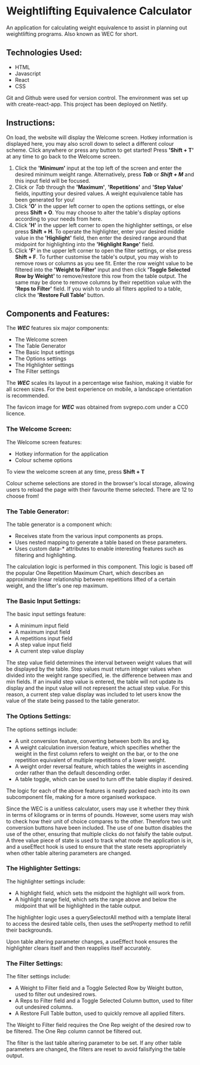 # Weightlifting Equivalence Calculator

An application for calculating weight equivalence to assist in planning out weightlifting programs.
Also known as WEC for short.

## Technologies Used:

- HTML
- Javascript
- React
- CSS

Git and Github were used for version control.
The environment was set up with create-react-app.
This project has been deployed on Netlify.

## Instructions:

On load, the website will display the Welcome screen.
Hotkey information is displayed here, you may also scroll down to select a different colour scheme.
Click anywhere or press any button to get started! Press **'Shift + T'** at any time to go back to the Welcome screen.

1. Click the **'Minimum'** input at the top left of the screen and enter the desired minimum weight range. Alternatively, press **_Tab_** or _**Shift + M**_ and this input field will be focused.
2. Click or _Tab_ through the **'Maximum'**, **'Repetitions'** and **'Step Value'** fields, inputting your desired values. A weight equivalence table has been generated for you!
3. Click **'O'** in the upper left corner to open the options settings, or else press **Shift + O**. You may choose to alter the table's display options according to your needs from here.
4. Click **'H'** in the upper left corner to open the highlighter settings, or else press **Shift + H**. To operate the highlighter, enter your desired middle value in the **'Highlight'** field, then enter the desired range around that midpoint for highlighting into the **'Highlight Range'** field.
5. Click **'F'** in the upper left corner to open the filter settings, or else press **Shift + F**. To further customise the table's output, you may wish to remove rows or columns as you see fit. Enter the row weight value to be filtered into the **'Weight to Filter'** input and then click **'Toggle Selected Row by Weight'** to remove/restore this row from the table output. The same may be done to remove columns by their repetition value with the **'Reps to Filter'** field. If you wish to undo all filters applied to a table, click the **'Restore Full Table'** button.

## Components and Features:

The _**WEC**_ features six major components:
- The Welcome screen
- The Table Generator
- The Basic Input settings
- The Options settings
- The Highlighter settings
- The Filter settings

The _**WEC**_ scales its layout in a percentage wise fashion, making it viable for all screen sizes. 
For the best experience on mobile, a landscape orientation is recommended.

The favicon image for _**WEC**_ was obtained from svgrepo.com under a CC0 licence.

### The Welcome Screen:
The Welcome screen features:
- Hotkey information for the application
- Colour scheme options

To view the welcome screen at any time, press **Shift + T**

Colour scheme selections are stored in the browser's local storage, allowing users to reload the page with their favourite theme selected. There are 12 to choose from!

### The Table Generator:
The table generator is a component which:
- Receives state from the various input components as props.
- Uses nested mapping to generate a table based on these parameters.
- Uses custom data-* attributes to enable interesting features such as filtering and highlighting.

The calculation logic is performed in this component. This logic is based off the popular One Repetition Maximum Chart, which describes an approximate linear relationship between repetitions lifted of a certain weight, and the lifter's one rep maximum. 

### The Basic Input Settings:
The basic input settings feature:
- A minimum input field
- A maximum input field
- A repetitions input field
- A step value input field
- A current step value display

The step value field determines the interval between weight values that will be displayed by the table.
Step values must return integer values when divided into the weight range specified, ie. the difference between max and min fields.
If an invalid step value is entered, the table will not update its display and the input value will not represent the actual step value. For this reason, a current step value display was included to let users know the value of the state being passed to the table generator.

### The Options Settings:
The options settings include:
- A unit conversion feature, converting between both lbs and kg.
- A weight calculation inversion feature, which specifies whether the weight in the first column refers to weight on the bar, or to the one repetition equivalent of multiple repetitions of a lower weight.
- A weight order reversal feature, which tables the weights in ascending order rather than the default descending order.
- A table toggle, which can be used to turn off the table display if desired.

The logic for each of the above features is neatly packed each into its own subcomponent file, making for a more organised workspace.

Since the WEC is a unitless calculator, users may use it whether they think in terms of kilograms or in terms of pounds. However, some users may wish to check how their unit of choice compares to the other. Therefore two unit conversion buttons have been included. The use of one button disables the use of the other, ensuring that multiple clicks do not falsify the table output.
A three value piece of state is used to track what mode the application is in, and a useEffect hook is used to ensure that the state resets appropriately when other table altering parameters are changed.

### The Highlighter Settings:
The highlighter settings include:
- A highlight field, which sets the midpoint the highlight will work from.
- A highlight range field, which sets the range above and below the midpoint that will be highlighted in the table output.

The highlighter logic uses a querySelectorAll method with a template literal to access the desired table cells, then uses the setProperty method to refill their backgrounds.

Upon table altering parameter changes, a useEffect hook ensures the highlighter clears itself and then reapplies itself accurately.

### The Filter Settings:
The filter settings include:
- A Weight to Filter field and a Toggle Selected Row by Weight button, used to filter out undesired rows.
- A Reps to Filter field and a Toggle Selected Column button, used to filter out undesired columns.
- A Restore Full Table button, used to quickly remove all applied filters.

The Weight to Filter field requires the One Rep weight of the desired row to be filtered.
The One Rep column cannot be filtered out.

The filter is the last table altering parameter to be set. If any other table parameters are changed, the filters are reset to avoid falisifying the table output.